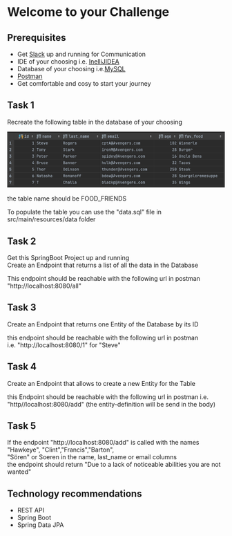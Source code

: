 # Welcome to your Challenge
 


## Prerequisites
* Get [Slack](https://slack.com/intl/de-de/downloads) up and running for Communication 
* IDE of your choosing i.e. [InelliJIDEA](https://www.jetbrains.com/de-de/idea/download)
* Database of your choosing i.e.[MySQL](https://www.mysql.com/de/downloads/)
* [Postman](https://www.postman.com/downloads/)
* Get comfortable and cosy to start your journey

## Task 1
Recreate the following table in the database of your choosing

![image info](ExampleTable.png)

the table name should be FOOD_FRIENDS

To populate the table you can use the "data.sql" file in src/main/resources/data folder

## Task 2

Get this SpringBoot Project up and running  
Create an Endpoint that returns a list of all the data in the Database

This endpoint should be reachable with the following url in postman "http://localhost:8080/all"

## Task 3

Create an Endpoint that returns one Entity of the Database by its ID 

this endpoint should be reachable with the following url in postman  
i.e. "http://localhost:8080/1" for "Steve"


## Task 4 

Create an Endpoint that allows to create a new Entity for the Table

this Endpoint should be reachable with the following url in postman
i.e. "http//localhost:8080/add" (the entity-definition will be send in the body)


## Task 5 

If the endpoint "http://localhost:8080/add" is called with the names  
 "Hawkeye", "Clint","Francis","Barton",  
 "Sören" or Soeren in the name, last_name or email columns  
 the endpoint should return "Due to a lack of noticeable abilities you are not wanted"

## Technology recommendations
* REST API
* Spring Boot
* Spring Data JPA
 


